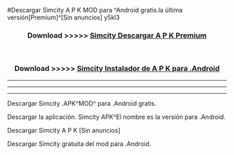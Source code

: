 #Descargar Simcity  A P K MOD para ^Android gratis.la última versión[Premium]^[Sin anuncios] y5kl3



<div align="center">
<h3>Download >>>>> <a href="https://es-web.web.app/?es= Simcity ">Simcity  Descargar A P K Premium</a></h3><br>

<h3>Download >>>>> <a href="https://es-web.web.app/?es= Simcity ">Simcity  Instalador de A P K para .Android</a></h3>
</div>


----------------------------------------------------------

----------------------------------------------------------

----------------------------------------------------------

Descargar Simcity  .APK^MOD^ para .Android gratis.

Descargar la aplicación. Simcity  APK^El nombre es la versión para .Android.

Descargar Simcity  A P K [Sin anuncios]

Descargar Simcity  gratuita del mod para .Android.